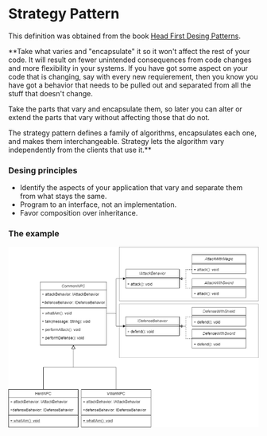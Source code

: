 # Strategy Pattern

This definition was obtained from the book [Head First Desing Patterns](https://www.amazon.com/-/es/Eric-Freeman/dp/0596007124).


**Take what varies and "encapsulate" it so it won't affect the rest of your code. It will result on fewer unintended consequences from code changes and more flexibility in your systems. If you have got some aspect on your code that is changing, say with every new requierement, then you know you have got a behavior that needs to be pulled out and separated from all the stuff that doesn't change.

Take the parts that vary and encapsulate them, so later you can alter or extend the parts
that vary without affecting those that do not.

The strategy pattern defines a family of algorithms, encapsulates each one,
and makes them interchangeable. Strategy lets the algorithm vary independently
from the clients that use it.**

 


### Desing principles
* Identify the aspects of your application that vary and separate them from what stays the same.
* Program to an interface, not an implementation.
* Favor composition over inheritance.


### The example

![Hero/Villian example](example-strategy-pattern.png)

